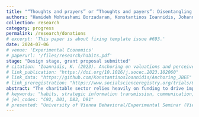 ```yaml
---
title: "“Thoughts and prayers” or “Thoughts and payers”: Disentangling prosociality from virtue signalling"
authors: "Hamideh Mohtashami Borzadaran, Konstantinos Ioannidis, Johannes Lohse"
collection: research
category: progress
permalink: /research/donations
# excerpt: 'This paper is about fixing template issue #693.'
date: 2024-07-06
# venue: 'Experimental Economics'
# paperurl: '/files/research/habits.pdf'
stage: "Design stage, grant proposal submitted"
# citation: 'Ioannidis, K. (2023). Anchoring on valuations and perceived informativeness. <i>Journal of Behavioral and Experimental Economics</i>. 106(102060).'
# link_publication: "https://doi.org/10.1016/j.socec.2023.102060"
# link_data: "https://github.com/KonstantinosIoannidis/Anchoring_JBEE"
# link_preregistration: "https://www.socialscienceregistry.org/trials/6387"
abstract: "The charitable sector relies heavily on funding to drive impactful change, with social media platforms offering new avenues for engagement and support. However, public displays of support, like liking or sharing posts, may not translate into tangible donations, potentially crowding out more impactful forms of support. Our research investigates whether these cheaper forms of support fulfill the need for social approval, leading to missed donation opportunities for charities. We aim to explore if signaling support raises awareness but deters actual donations. In our online experiment with partnering charities, participants choose to donate, pledge support, or combine both actions. We hypothesize that the availability of both options may satisfy the need for social approval, reducing donation rates. We also examine variations in participant decisions based on observation timing, exploring self-perception and signaling nuances. Our findings will provide insights for campaign managers and charities, revealing if social media pledges can crowd out intrinsic motivations to donate and suggesting strategies to optimize fundraising efforts."
# keywords: "habits, strategic information transmission, communication, experiment"
# jel_codes: "C92, D01, D83, D91"
# presented: "University of Vienna Behavioral/Experimental Seminar (Vienna, 2024), 14th Society for Experimental Finance Conference (Stavanger, 2024)"
---
```

